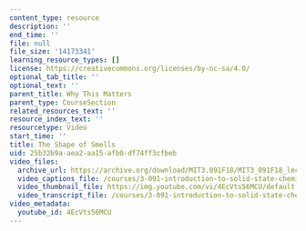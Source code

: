 ```yaml
---
content_type: resource
description: ''
end_time: ''
file: null
file_size: '14173341'
learning_resource_types: []
license: https://creativecommons.org/licenses/by-nc-sa/4.0/
optional_tab_title: ''
optional_text: ''
parent_title: Why This Matters
parent_type: CourseSection
related_resources_text: ''
resource_index_text: ''
resourcetype: Video
start_time: ''
title: The Shape of Smells
uid: 25b32b9a-aea2-aa15-afb0-df74ff3cfbeb
video_files:
  archive_url: https://archive.org/download/MIT3.091F18/MIT3_091F18_lec11_wtm_300k.mp4
  video_captions_file: /courses/3-091-introduction-to-solid-state-chemistry-fall-2018/4EcVts56MCU_captions.webvtt
  video_thumbnail_file: https://img.youtube.com/vi/4EcVts56MCU/default.jpg
  video_transcript_file: /courses/3-091-introduction-to-solid-state-chemistry-fall-2018/4EcVts56MCU_transcript.pdf
video_metadata:
  youtube_id: 4EcVts56MCU
---
```

